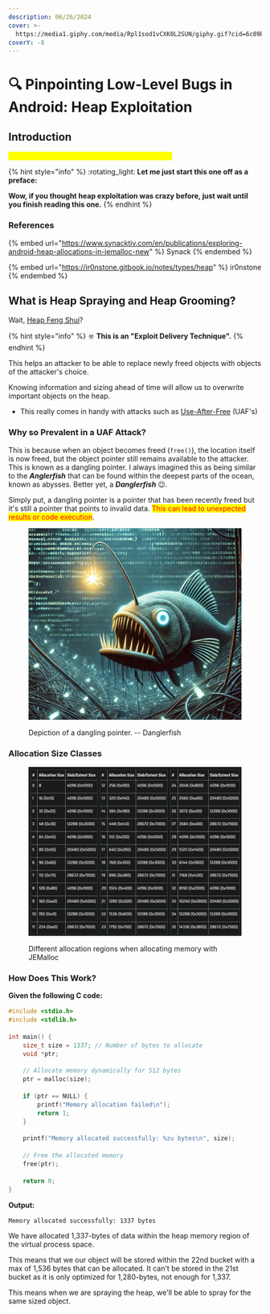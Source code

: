 ```yaml
---
description: 06/26/2024
cover: >-
  https://media1.giphy.com/media/Rpl1sod1vCXK0L2SUN/giphy.gif?cid=6c09b952c5h85x7hivle16v9l4zgdsrwbqaflsgsqzw1suj1&ep=v1_gifs_search&rid=giphy.gif&ct=g
coverY: -8
---
```


# 🔍 Pinpointing Low-Level Bugs in Android: Heap Exploitation

## Introduction

<mark style="color:yellow;">Attacking dynamic memory region vulnerabilities!</mark>

{% hint style="info" %}
:rotating\_light: **Let me just start this one off as a preface:**&#x20;

**Wow, if you thought heap exploitation was crazy before, just wait until you finish reading this one.**
{% endhint %}

### References

{% embed url="https://www.synacktiv.com/en/publications/exploring-android-heap-allocations-in-jemalloc-new" %}
Synack
{% endembed %}

{% embed url="https://ir0nstone.gitbook.io/notes/types/heap" %}
ir0nstone
{% endembed %}

## What is Heap Spraying and Heap Grooming?

Wait, [Heap Feng Shui](https://en.wikipedia.org/wiki/Heap\_feng\_shui)?

{% hint style="info" %}
:biohazard: **This is an "Exploit Delivery Technique".**
{% endhint %}

This helps an attacker to be able to replace newly freed objects with objects of the attacker's choice.

Knowing information and sizing ahead of time will allow us to overwrite important objects on the heap.&#x20;

* This really comes in handy with attacks such as [Use-After-Free](../../binary-exploitation/heap-exploitation/use-after-free.md) (UAF's)

### Why so Prevalent in a UAF Attack?

This is because when an object becomes freed (`free()`), the location itself is now freed, but the object pointer still remains available to the attacker. This is known as a dangling pointer. I always imagined this as being similar to the _**Anglerfish**_ that can be found within the deepest parts of the ocean, known as abysses. Better yet, a _**Danglerfish**_ :wink:.

Simply put, a dangling pointer is a pointer that has been recently freed but it's still a pointer that points to invalid data. <mark style="color:red;">This can lead to unexpected results or code execution</mark>.&#x20;

<figure><img src="../../.gitbook/assets/image (211).png" alt=""><figcaption><p>Depiction of a dangling pointer. -- Danglerfish</p></figcaption></figure>



### Allocation Size Classes

<figure><img src="../../.gitbook/assets/image (209).png" alt=""><figcaption><p>Different allocation regions when allocating memory with JEMalloc</p></figcaption></figure>

### How Does This Work?

**Given the following C code:**

```c
#include <stdio.h>
#include <stdlib.h>

int main() {
    size_t size = 1337; // Number of bytes to allocate
    void *ptr;

    // Allocate memory dynamically for 512 bytes
    ptr = malloc(size);

    if (ptr == NULL) {
        printf("Memory allocation failed\n");
        return 1;
    }

    printf("Memory allocated successfully: %zu bytes\n", size);

    // Free the allocated memory
    free(ptr);

    return 0;
}
```

**Output:**

```
Memory allocated successfully: 1337 bytes
```

We have allocated 1,337-bytes of data within the heap memory region of the virtual process space.

This means that we our object will be stored within the 22nd bucket with a max of 1,536 bytes that can be allocated. It can't be stored in the 21st bucket as it is only optimized for 1,280-bytes, not enough for 1,337.

This means when we are spraying the heap, we'll be able to spray for the same sized object.

